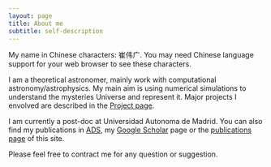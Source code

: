 ```yaml
---
layout: page
title: About me
subtitle: self-description
---
```


My name in Chinese characters: 崔伟广. You may need Chinese language support for your web browser to see these characters.

I am a theoretical astronomer, mainly work with computational astronomy/astrophysics. My main aim is using numerical simulations to understand the mysteries Universe and represent it. Major projects I envolved are described in the [Project page](https://weiguangcui.github.io/projects/).

I am currently a post-doc at Universidad Autonoma de Madrid. You can also find my publications in [ADS](https://ui.adsabs.harvard.edu/#/public-libraries/nF6F8tB_QD-nGazs-TmUBQ), my [Google Scholar](https://scholar.google.es/citations?user=c4BRA2YAAAAJ&hl=en) page or the [publications page](https://weiguangcui.github.io/publications/) of this site.

Please feel free to contract me for any question or suggestion.

<!-- My name is Inigo Montoya. I have the following qualities:

- I rock a great mustache
- I'm extremely loyal to my family

What else do you need?

### my history

To be honest, I'm having some trouble remembering right now, so why don't you just watch [my movie](http://en.wikipedia.org/wiki/The_Princess_Bride_%28film%29) and it will answer **all** your questions. -->
